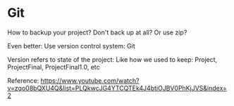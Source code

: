 # Git

How to backup your project?
Don't back up at all?
Or use zip?

Even better: Use version control system: Git

Version refers to state of the project: Like how we used to keep: Project, ProjectFinal, ProjectFinal1.0, etc







Reference: https://www.youtube.com/watch?v=zqo08bQXU4Q&list=PLQkwcJG4YTCQTEk4J4btiOJBV0PhKjJVS&index=2

